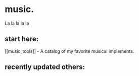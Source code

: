 # music.

La la la la la

## start here:

[[music_tools]] - A catalog of my favorite musical implements.

## recently updated others:

